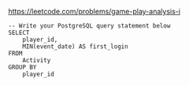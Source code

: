 https://leetcode.com/problems/game-play-analysis-i

```postgresql
-- Write your PostgreSQL query statement below
SELECT
    player_id,
    MIN(event_date) AS first_login
FROM
    Activity
GROUP BY
    player_id
```